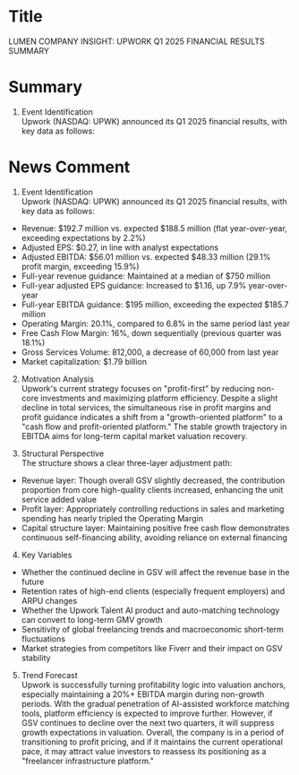 # Title
LUMEN COMPANY INSIGHT: UPWORK Q1 2025 FINANCIAL RESULTS SUMMARY

# Summary
1. Event Identification  
Upwork (NASDAQ: UPWK) announced its Q1 2025 financial results, with key data as follows:  

# News Comment
1. Event Identification  
Upwork (NASDAQ: UPWK) announced its Q1 2025 financial results, with key data as follows:  

- Revenue: $192.7 million vs. expected $188.5 million (flat year-over-year, exceeding expectations by 2.2%)  
- Adjusted EPS: $0.27, in line with analyst expectations  
- Adjusted EBITDA: $56.01 million vs. expected $48.33 million (29.1% profit margin, exceeding 15.9%)  
- Full-year revenue guidance: Maintained at a median of $750 million  
- Full-year adjusted EPS guidance: Increased to $1.16, up 7.9% year-over-year  
- Full-year EBITDA guidance: $195 million, exceeding the expected $185.7 million  
- Operating Margin: 20.1%, compared to 6.8% in the same period last year  
- Free Cash Flow Margin: 16%, down sequentially (previous quarter was 18.1%)  
- Gross Services Volume: 812,000, a decrease of 60,000 from last year  
- Market capitalization: $1.79 billion  

2. Motivation Analysis  
Upwork's current strategy focuses on "profit-first" by reducing non-core investments and maximizing platform efficiency. Despite a slight decline in total services, the simultaneous rise in profit margins and profit guidance indicates a shift from a "growth-oriented platform" to a "cash flow and profit-oriented platform." The stable growth trajectory in EBITDA aims for long-term capital market valuation recovery.  

3. Structural Perspective  
The structure shows a clear three-layer adjustment path:  

- Revenue layer: Though overall GSV slightly decreased, the contribution proportion from core high-quality clients increased, enhancing the unit service added value  
- Profit layer: Appropriately controlling reductions in sales and marketing spending has nearly tripled the Operating Margin  
- Capital structure layer: Maintaining positive free cash flow demonstrates continuous self-financing ability, avoiding reliance on external financing  

4. Key Variables  
- Whether the continued decline in GSV will affect the revenue base in the future  
- Retention rates of high-end clients (especially frequent employers) and ARPU changes  
- Whether the Upwork Talent AI product and auto-matching technology can convert to long-term GMV growth  
- Sensitivity of global freelancing trends and macroeconomic short-term fluctuations  
- Market strategies from competitors like Fiverr and their impact on GSV stability  

5. Trend Forecast  
Upwork is successfully turning profitability logic into valuation anchors, especially maintaining a 20%+ EBITDA margin during non-growth periods. With the gradual penetration of AI-assisted workforce matching tools, platform efficiency is expected to improve further. However, if GSV continues to decline over the next two quarters, it will suppress growth expectations in valuation. Overall, the company is in a period of transitioning to profit pricing, and if it maintains the current operational pace, it may attract value investors to reassess its positioning as a "freelancer infrastructure platform."
